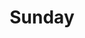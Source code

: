 ---
layout: print2
title: Sunday

volume: 25
issue: 1

sermon: The Greatest Christmas Gift of All
speaker: Pastor Ben Kim
scripture: John 3:16
---